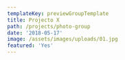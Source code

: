 ```yaml
---
templateKey: previewGroupTemplate
title: Projecto X
path: /projects/photo-group
date: '2018-05-17'
image: /assets/images/uploads/01.jpg
featured: 'Yes'
---
```


